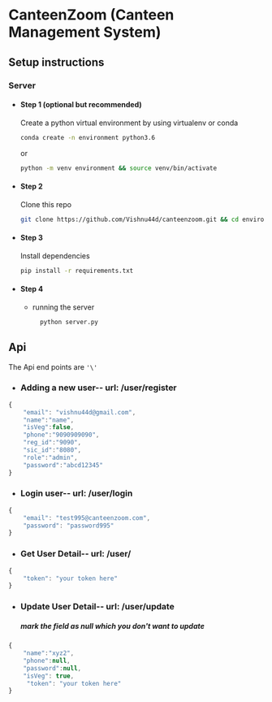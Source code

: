 # CanteenZoom (Canteen Management System)


## Setup instructions

### Server

- #### Step 1 (optional but recommended)

  Create a python virtual environment by using virtualenv or conda

  ```bash
  conda create -n environment python3.6
  ```

  or

  ```bash
  python -m venv environment && source venv/bin/activate
  ```

- #### Step 2

  Clone this repo

  ```bash
  git clone https://github.com/Vishnu44d/canteenzoom.git && cd environment
  ```

- #### Step 3
  Install dependencies
  ```bash
  pip install -r requirements.txt
  ```
- #### Step 4
  - running the server
    ```bash
      python server.py
    ```

## Api

The Api end points are `'\'`

- ### Adding a new user-- url: /user/register

```javascript
{
	"email": "vishnu44d@gmail.com",
	"name":"name",
	"isVeg":false,
	"phone":"9090909090",
	"reg_id":"9090",
	"sic_id":"8080",
	"role":"admin",
	"password":"abcd12345"
}
```

- ### Login user-- url: /user/login

```javascript
{
	"email": "test995@canteenzoom.com",
	"password": "password995"
}
```

- ### Get User Detail-- url: /user/

```javascript
{
	"token": "your token here"
}
```
- ### Update User Detail-- url: /user/update
  ##### mark the field as null which you don't want to update

```javascript
{
	"name":"xyz2",
	"phone":null,
	"password":null,
	"isVeg": true,
	 "token": "your token here"
}
```
